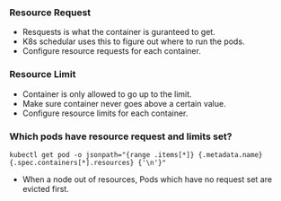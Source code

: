 ### Resource Request
- Resquests is what the container is guranteed to get.
- K8s schedular uses this to figure out where to run the pods.
- Configure resource requests for each container.

### Resource Limit
- Container is only allowed to go up to the limit.
- Make sure container never goes above a certain value.
- Configure resource limits for each container.

### Which pods have resource request and limits set?
```
kubectl get pod -o jsonpath="{range .items[*]} {.metadata.name} {.spec.containers[*].resources} {'\n'}"
```

- When a node out of resources, Pods which have no request set are evicted first.